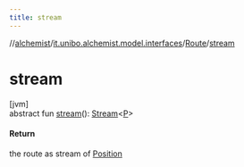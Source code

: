 ```yaml
---
title: stream
---
```

//[alchemist](../../../index.html)/[it.unibo.alchemist.model.interfaces](../index.html)/[Route](index.html)/[stream](stream.html)



# stream



[jvm]\
abstract fun [stream](stream.html)(): [Stream](https://docs.oracle.com/javase/8/docs/api/java/util/stream/Stream.html)<[P](../../it.unibo.alchemist.model.implementations.layers/-uniform-layer/index.html)>



#### Return



the route as stream of [Position](../-position/index.html)




